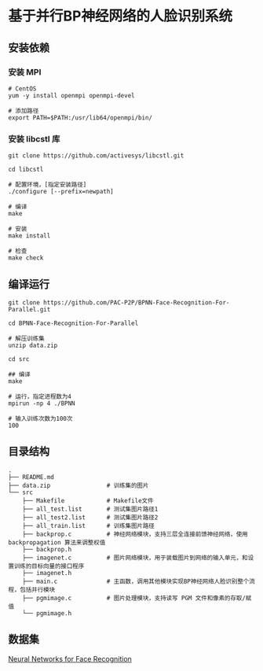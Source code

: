 # 基于并行BP神经网络的人脸识别系统

## 安装依赖

### 安装 MPI

	# CentOS
	yum -y install openmpi openmpi-devel
	
	# 添加路径
	export PATH=$PATH:/usr/lib64/openmpi/bin/

### 安装 libcstl 库


	git clone https://github.com/activesys/libcstl.git
	
	cd libcstl
	
	# 配置环境，[指定安装路径]
	./configure [--prefix=newpath] 
	
	# 编译
	make
	
	# 安装
	make install
	
	# 检查
	make check
	
## 编译运行

	git clone https://github.com/PAC-P2P/BPNN-Face-Recognition-For-Parallel.git
	
	cd BPNN-Face-Recognition-For-Parallel
	
	# 解压训练集
	unzip data.zip
	
	cd src
	
	## 编译
	make
	
	# 运行，指定进程数为4
	mpirun -np 4 ./BPNN
	
	# 输入训练次数为100次
	100
	
## 目录结构	

	.
	├── README.md
	├── data.zip				# 训练集的图片
	└── src
    	├── Makefile			# Makefile文件
    	├── all_test.list		# 测试集图片路径1
    	├── all_test2.list		# 测试集图片路径2
    	├── all_train.list		# 训练集图片路径
    	├── backprop.c			# 神经网络模块，支持三层全连接前馈神经网络，使用 backpropagation 算法来调整权值
    	├── backprop.h
    	├── imagenet.c			# 图片网络模块，用于装载图片到网络的输入单元，和设置训练的目标向量的接口程序
    	├── imagenet.h			
    	├── main.c				# 主函数，调用其他模块实现BP神经网络人脸识别整个流程，包括并行模块
    	├── pgmimage.c			# 图片处理模块，支持读写 PGM 文件和像素的存取/赋值
    	└── pgmimage.h


## 数据集

[Neural Networks for Face Recognition](http://www.cs.cmu.edu/afs/cs.cmu.edu/user/mitchell/ftp/faces.html)
	